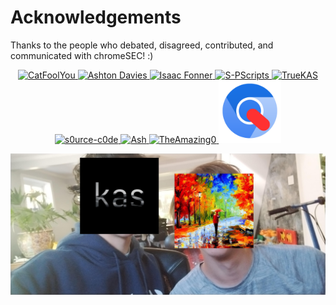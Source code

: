 # Acknowledgements
Thanks to the people who debated, disagreed, contributed, and communicated with chromeSEC! :)
<p align="center">
  <a href="https://github.com/catfoolyou" target="_blank">
    <img src="https://github.com/catfoolyou.png" width="100" height="100" alt="CatFoolYou" />
  </a>
  <a href="https://github.com/AshtonDavies" target="_blank">
    <img src="https://github.com/AshtonDavies.png" width="100" height="100" alt="Ashton Davies" />
  </a>
  <a href="https://github.com/isaacfonner" target="_blank">
    <img src="https://github.com/isaacfonner.png" width="100" height="100" alt="Isaac Fonner" />
  </a>
  <a href="https://github.com/S-PScripts" target="_blank">
    <img src="https://github.com/S-PScripts.png" width="100" height="100" alt="S-PScripts" />
  </a>
  <a href="https://github.com/truekas" target="_blank">
    <img src="https://github.com/truekas.png" width="100" height="100" alt="TrueKAS" />
  </a>
  <a href="https://github.com/s0urce-c0de" target="_blank">
    <img src="https://github.com/s0urce-c0de.png" width="100" height="100" alt="s0urce-c0de" />
  </a>
  <a href="https://github.com/nightfallenxyz" target="_blank">
    <img src="https://github.com/nightfallenxyz.png" width="100" height="100" alt="Ash" />
  </a>
  <a href="https://github.com/theamazing0" target="_blank">
    <img src="https://github.com/theamazing0.png" width="100" height="100" alt="TheAmazing0" />
  </a>
  <a href="about:blank" target="_blank">
    <img src="https://github.com/CaenJones/ChromeSEC/blob/main/src/GC.png" width="100" height="100" alt="ChromeSEC GC" />
  </a>
  
  ![alt text](https://github.com/CaenJones/ChromeSEC/blob/main/src/kas.jpg?raw=true)
</p>
